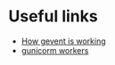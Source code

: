 # Useful links
- [How gevent is working](https://iximiuz.com/en/posts/save-the-day-with-gevent/)
- [gunicorm workers](https://dev.to/lsena/gunicorn-worker-types-how-to-choose-the-right-one-4n2c)
